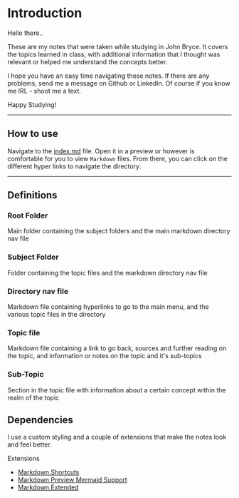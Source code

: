 # Introduction

Hello there..

These are my notes that were taken while studying in John Bryce. It covers the topics learned in class, with additional information that I thought was relevant or helped me understand the concepts better.

I hope you have an easy time navigating these notes. If there are any problems, send me a message on Github or LinkedIn. Of course if you know me IRL - shoot me a text.

Happy Studying!

---

## How to use

Navigate to the [index.md](./Index/index.md) file. Open it in a preview or however is comfortable for you to view `Markdown` files. From there, you can click on the different hyper links to navigate the directory.

---

## Definitions

### Root Folder

Main folder containing the subject folders and the main markdown directory nav file

### Subject Folder

Folder containing the topic files and the markdown directory nav file

### Directory nav file

Markdown file containing hyperlinks to go to the main menu, and the various topic files in the directory

### Topic file

Markdown file containing a link to go back, sources and further reading on the topic, and information or notes on the topic and it's sub-topics

### Sub-Topic

Section in the topic file with information about a certain concept within the realm of the topic

## Dependencies

I use a custom styling and a couple of extensions that make the notes look and feel better.
<!-- Will update in future update -->
<!-- Workspace Settings

* [settings.json](.vscode\settings.json) -->

Extensions

* [Markdown Shortcuts](https://marketplace.visualstudio.com/items?itemName=mdickin.markdown-shortcuts)
* [Markdown Preview Mermaid Support](https://marketplace.visualstudio.com/items?itemName=bierner.markdown-mermaid)
* [Markdown Extended](https://marketplace.visualstudio.com/items?itemName=jebbs.markdown-extended)
